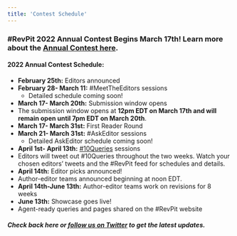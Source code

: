 ```yaml
---
title: 'Contest Schedule'
---
```


### \#RevPit 2022 Annual Contest Begins March 17th! Learn more about the [Annual Contest here](http://reviseresub.com/annual-contest).


#### 2022 Annual Contest Schedule: 

 * **February 25th:** Editors announced
 * **February 28- March 11:** \#MeetTheEditors sessions
   * Detailed schedule coming soon!
 * **March 17- March 20th:** Submission window opens
  * The submission window opens at **12pm EDT on March 17th and will remain open until 7pm EDT on March 20th**.
 * **March 17- March 31st:** First Reader Round
 * **March 21- March 31st:** \#AskEditor sessions
   * Detailed AskEditor schedule coming soon!
 * **April 1st- April 13th:** [#10Queries](https://katiemccoach.com/how-an-editor-sees-it-10queries?target=_blank) sessions 
  * Editors will tweet out #10Queries throughout the two weeks. Watch your chosen editors’ tweets and the #RevPit feed for schedules and details.
 * **April 14th:** Editor picks announced! 
  * Author-editor teams announced beginning at noon EDT. 
 * **April 14th-June 13th:** Author-editor teams work on revisions for 8 weeks
 * **June 13th:** Showcase goes live! 
  * Agent-ready queries and pages shared on the #RevPit website


##### Check back here or [follow us on Twitter](https://twitter.com/ReviseResub?target=_blank) to get the latest updates.


